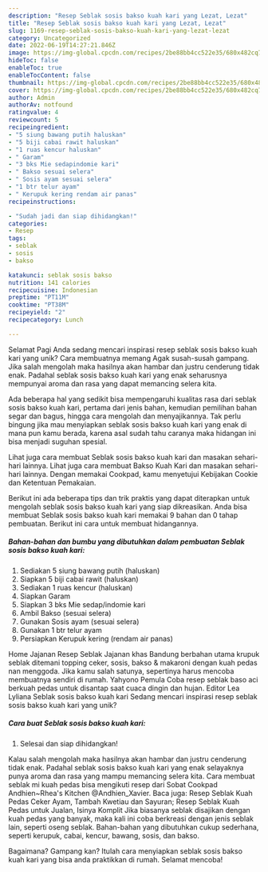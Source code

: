 ```yaml
---
description: "Resep Seblak sosis bakso kuah kari yang Lezat, Lezat"
title: "Resep Seblak sosis bakso kuah kari yang Lezat, Lezat"
slug: 1169-resep-seblak-sosis-bakso-kuah-kari-yang-lezat-lezat
category: Uncategorized
date: 2022-06-19T14:27:21.846Z
image: https://img-global.cpcdn.com/recipes/2be88bb4cc522e35/680x482cq70/seblak-sosis-bakso-kuah-kari-foto-resep-utama.jpg
hideToc: false
enableToc: true
enableTocContent: false
thumbnail: https://img-global.cpcdn.com/recipes/2be88bb4cc522e35/680x482cq70/seblak-sosis-bakso-kuah-kari-foto-resep-utama.jpg
cover: https://img-global.cpcdn.com/recipes/2be88bb4cc522e35/680x482cq70/seblak-sosis-bakso-kuah-kari-foto-resep-utama.jpg
author: Admin
authorAv: notfound
ratingvalue: 4
reviewcount: 5
recipeingredient:
- "5 siung bawang putih haluskan"
- "5 biji cabai rawit haluskan"
- "1 ruas kencur haluskan"
- " Garam"
- "3 bks Mie sedapindomie kari"
- " Bakso sesuai selera"
- " Sosis ayam sesuai selera"
- "1 btr telur ayam"
- " Kerupuk kering rendam air panas"
recipeinstructions:

- "Sudah jadi dan siap dihidangkan!"
categories:
- Resep
tags:
- seblak
- sosis
- bakso

katakunci: seblak sosis bakso 
nutrition: 141 calories
recipecuisine: Indonesian
preptime: "PT11M"
cooktime: "PT38M"
recipeyield: "2"
recipecategory: Lunch

---
```



Selamat Pagi Anda sedang mencari inspirasi resep seblak sosis bakso kuah kari yang unik? Cara membuatnya memang Agak susah-susah gampang. Jika salah mengolah maka hasilnya akan hambar dan justru cenderung tidak enak. Padahal seblak sosis bakso kuah kari yang enak seharusnya mempunyai aroma dan rasa yang dapat memancing selera kita.


Ada beberapa hal yang sedikit bisa mempengaruhi kualitas rasa dari seblak sosis bakso kuah kari, pertama dari jenis bahan, kemudian pemilihan bahan segar dan bagus, hingga cara mengolah dan menyajikannya. Tak perlu bingung jika mau menyiapkan seblak sosis bakso kuah kari yang enak di mana pun kamu berada, karena asal sudah tahu caranya maka hidangan ini bisa menjadi suguhan spesial.

Lihat juga cara membuat Seblak sosis bakso kuah kari dan masakan sehari-hari lainnya. Lihat juga cara membuat Bakso Kuah Kari dan masakan sehari-hari lainnya. Dengan memakai Cookpad, kamu menyetujui Kebijakan Cookie dan Ketentuan Pemakaian.


Berikut ini ada beberapa tips dan trik praktis yang dapat diterapkan untuk mengolah seblak sosis bakso kuah kari yang siap dikreasikan. Anda bisa membuat Seblak sosis bakso kuah kari memakai 9 bahan dan 0 tahap pembuatan. Berikut ini cara untuk membuat hidangannya.

<!--inarticleads1-->

##### Bahan-bahan dan bumbu yang dibutuhkan dalam pembuatan Seblak sosis bakso kuah kari:

1. Sediakan 5 siung bawang putih (haluskan)
1. Siapkan 5 biji cabai rawit (haluskan)
1. Sediakan 1 ruas kencur (haluskan)
1. Siapkan  Garam
1. Siapkan 3 bks Mie sedap/indomie kari
1. Ambil  Bakso (sesuai selera)
1. Gunakan  Sosis ayam (sesuai selera)
1. Gunakan 1 btr telur ayam
1. Persiapkan  Kerupuk kering (rendam air panas)


Home Jajanan Resep Seblak Jajanan khas Bandung berbahan utama krupuk seblak ditemani topping ceker, sosis, bakso &amp; makaroni dengan kuah pedas nan menggoda. Jika kamu salah satunya, sepertinya harus mencoba membuatnya sendiri di rumah. Yahyono Pemula Coba resep seblak baso aci berkuah pedas untuk disantap saat cuaca dingin dan hujan. Editor Lea Lyliana Seblak sosis bakso kuah kari Sedang mencari inspirasi resep seblak sosis bakso kuah kari yang unik? 

<!--inarticleads2-->

##### Cara buat Seblak sosis bakso kuah kari:


1. Selesai dan siap dihidangkan!

Kalau salah mengolah maka hasilnya akan hambar dan justru cenderung tidak enak. Padahal seblak sosis bakso kuah kari yang enak selayaknya punya aroma dan rasa yang mampu memancing selera kita. Cara membuat seblak mi kuah pedas bisa mengikuti resep dari Sobat Cookpad Andhien~Rhea&#39;s Kitchen @Andhien_Xavier. Baca juga: Resep Seblak Kuah Pedas Ceker Ayam, Tambah Kwetiau dan Sayuran; Resep Seblak Kuah Pedas untuk Jualan, Isinya Komplit Jika biasanya seblak disajikan dengan kuah pedas yang banyak, maka kali ini coba berkreasi dengan jenis seblak lain, seperti oseng seblak. Bahan-bahan yang dibutuhkan cukup sederhana, seperti kerupuk, cabai, kencur, bawang, sosis, dan bakso. 

Bagaimana? Gampang kan? Itulah cara menyiapkan seblak sosis bakso kuah kari yang bisa anda praktikkan di rumah. Selamat mencoba!
